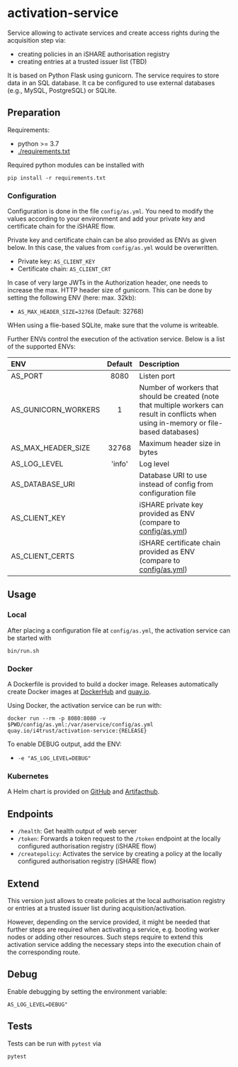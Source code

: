 # activation-service
Service allowing to activate services and create access rights during the acquisition step via:
* creating policies in an iSHARE authorisation registry 
* creating entries at a trusted issuer list (TBD)

It is based on Python Flask using gunicorn. The service requires to store data in an SQL database. 
It ca be configured to use external databases (e.g., MySQL, PostgreSQL) or SQLite.


## Preparation

Requirements:
* python >= 3.7
* [./requirements.txt](./requirements.txt)

Required python modules can be installed with 
```shell
pip install -r requirements.txt
```



### Configuration

Configuration is done in the file `config/as.yml`. You need to modify the values according to your 
environment and add your private key and certificate chain for the iSHARE flow.

Private key and certificate chain can be also provided as ENVs as given below. In this case, the values from 
`config/as.yml` would be overwritten.
* Private key: `AS_CLIENT_KEY`
* Certificate chain: `AS_CLIENT_CRT`

In case of very large JWTs in the Authorization header, one needs to increase the max. HTTP header size of 
gunicorn. This can be done by setting the following ENV (here: max. 32kb):

* `AS_MAX_HEADER_SIZE=32768` (Default: 32768)

WHen using a flie-based SQLite, make sure that the volume is writeable.

Further ENVs control the execution of the activation service. Below is a list of the supported ENVs:

| ENV                                    | Default      | Description |
|:---------------------------------------|:------------:|:------------|
| AS_PORT                         | 8080         | Listen port |
| AS_GUNICORN_WORKERS             | 1            | Number of workers that should be created (note that multiple workers can result in conflicts when using in-memory or file-based databases) |
| AS_MAX_HEADER_SIZE              | 32768        | Maximum header size in bytes |
| AS_LOG_LEVEL                    | 'info'       | Log level |
| AS_DATABASE_URI                 |              | Database URI to use instead of config from configuration file |
| AS_CLIENT_KEY                          |              | iSHARE private key provided as ENV (compare to [config/as.yml](./config/as.yml#L8)) |
| AS_CLIENT_CERTS                        |              | iSHARE certificate chain provided as ENV (compare to [config/as.yml](./config/as.yml#L10)) |


## Usage

### Local

After placing a configuration file at `config/as.yml`, the activation service can be started with 
```shell
bin/run.sh
```


### Docker

A Dockerfile is provided to build a docker image. Releases automatically create Docker images 
at [DockerHub](https://hub.docker.com/r/i4trust/activation-service) and 
[quay.io](https://quay.io/repository/i4trust/activation-service).

Using Docker, the activation service can be run with:
```shell
docker run --rm -p 8080:8080 -v $PWD/config/as.yml:/var/aservice/config/as.yml quay.io/i4trust/activation-service:{RELEASE}
```

To enable DEBUG output, add the ENV:
* `-e "AS_LOG_LEVEL=DEBUG"`


### Kubernetes

A Helm chart is provided on [GitHub](https://github.com/i4Trust/helm-charts/tree/main/charts/activation-service) 
and [Artifacthub](https://artifacthub.io/packages/helm/i4trust/activation-service).



## Endpoints

* `/health`: Get health output of web server
* `/token`: Forwards a token request to the `/token` endpoint at the locally configured authorisation registry (iSHARE flow)
* `/createpolicy`: Activates the service by creating a policy at the locally configured authorisation registry (iSHARE flow)


## Extend

This version just allows to create policies at the local authorisation registry or entries at a trusted issuer list 
during acquisition/activation. 

However, depending on the service provided, it might be needed that further steps are required when activating 
a service, e.g. booting worker nodes or adding other resources. Such steps require to extend this activation service 
adding the necessary steps into the execution chain of the corresponding route.


## Debug

Enable debugging by setting the environment variable:
```shell
AS_LOG_LEVEL=DEBUG"
```


## Tests

Tests can be run with `pytest` via
```shell
pytest
```
